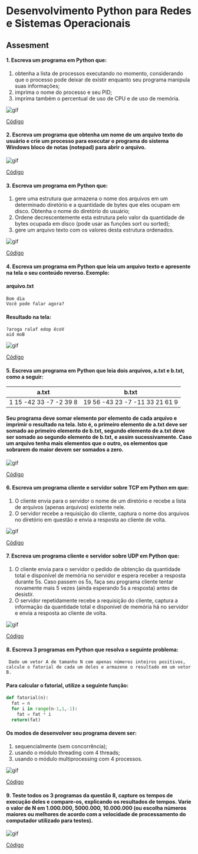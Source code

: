 # Desenvolvimento Python para Redes e Sistemas Operacionais

## Assesment

#### 1. Escreva um programa em Python que:
1. obtenha a lista de processos executando no momento, considerando que o processo pode deixar de existir enquanto seu programa manipula suas informações;
1. imprima o nome do processo e seu PID;
1. imprima também o percentual de uso de CPU e de uso de memória.

![gif](./gifs/questao01.gif)

[Código](https://github.com/franciscocamellon/Desenvolvimento_Python_para_Redes_e_Sistemas_Operacionais/blob/master/AT/questao01.py)




#### 2. Escreva um programa que obtenha um nome de um arquivo texto do usuário e crie um processo para executar o programa do sistema Windows bloco de notas (notepad) para abrir o arquivo.

![gif](./gifs/questao02.gif)

[Código](https://github.com/franciscocamellon/Desenvolvimento_Python_para_Redes_e_Sistemas_Operacionais/blob/master/AT/questao02.py)







#### 3. Escreva um programa em Python que:
1. gere uma estrutura que armazena o nome dos arquivos em um determinado diretório e a quantidade de bytes que eles ocupam em disco. Obtenha o nome do diretório do usuário;
1. Ordene decrescentemente esta estrutura pelo valor da quantidade de bytes ocupada em disco (pode usar as funções sort ou sorted);
1. gere um arquivo texto com os valores desta estrutura ordenados.

![gif](./gifs/questao03.gif)

[Código](https://github.com/franciscocamellon/Desenvolvimento_Python_para_Redes_e_Sistemas_Operacionais/blob/master/AT/questao03.py)






#### 4. Escreva um programa em Python que leia um arquivo texto e apresente na tela o seu conteúdo reverso. Exemplo:

#### arquivo.txt

    Bom dia
    Você pode falar agora?

#### Resultado na tela:

    ?aroga ralaf edop êcoV
    aid moB

![gif](./gifs/questao04.gif)

[Código](https://github.com/franciscocamellon/Desenvolvimento_Python_para_Redes_e_Sistemas_Operacionais/blob/master/AT/questao04.py)






#### 5. Escreva um programa em Python que leia dois arquivos, a.txt e b.txt, como a seguir:

a.txt | b.txt
------------ | -------------
1 15 -42 33 -7 -2 39 8 | 19 56 -43 23 -7 -11 33 21 61 9

#### Seu programa deve somar elemento por elemento de cada arquivo e imprimir o resultado na tela. Isto é, o primeiro elemento de a.txt deve ser somado ao primeiro elemento de b.txt, segundo elemento de a.txt deve ser somado ao segundo elemento de b.txt, e assim sucessivamente. Caso um arquivo tenha mais elementos que o outro, os elementos que sobrarem do maior devem ser somados a zero.


![gif](./gifs/questao05.gif)

[Código](https://github.com/franciscocamellon/Desenvolvimento_Python_para_Redes_e_Sistemas_Operacionais/blob/master/AT/questao05.py)



#### 6. Escreva um programa cliente e servidor sobre TCP em Python em que:

1. O cliente envia para o servidor o nome de um diretório e recebe a lista de arquivos (apenas arquivos) existente nele.
1. O servidor recebe a requisição do cliente, captura o nome dos arquivos no diretório em questão e envia a resposta ao cliente de volta.

![gif](./gifs/questao06.gif)

[Código](https://github.com/franciscocamellon/Desenvolvimento_Python_para_Redes_e_Sistemas_Operacionais/blob/master/AT/questao06.py)






#### 7. Escreva um programa cliente e servidor sobre UDP em Python que:

1. O cliente envia para o servidor o pedido de obtenção da quantidade total e disponível de memória no servidor e espera receber a resposta durante 5s. Caso passem os 5s, faça seu programa cliente tentar novamente mais 5 vezes (ainda esperando 5s a resposta) antes de desistir.
1. O servidor repetidamente recebe a requisição do cliente, captura a informação da quantidade total e disponível de memória há no servidor e envia a resposta ao cliente de volta.

![gif](./gifs/questao07.gif)

[Código](https://github.com/franciscocamellon/Desenvolvimento_Python_para_Redes_e_Sistemas_Operacionais/blob/master/AT/questao07.py)






#### 8. Escreva 3 programas em Python que resolva o seguinte problema:
     Dado um vetor A de tamanho N com apenas números inteiros positivos, calcule o fatorial de cada um deles e armazene o resultado em um vetor B.

#### Para calcular o fatorial, utilize a seguinte função:
```python
def fatorial(n):
  fat = n
  for i in range(n-1,1,-1):
    fat = fat * i
  return(fat)
```
#### Os modos de desenvolver seu programa devem ser:

1. sequencialmente (sem concorrência);
1. usando o módulo threading com 4 threads;
1. usando o módulo multiprocessing com 4 processos.

![gif](./gifs/questao08.gif)

[Código](https://github.com/franciscocamellon/Desenvolvimento_Python_para_Redes_e_Sistemas_Operacionais/blob/master/AT/questao08.py)






#### 9. Teste todos os 3 programas da questão 8, capture os tempos de execução deles e compare-os, explicando os resultados de tempos. Varie o valor de N em 1.000.000, 5000.000, 10.000.000 (ou escolha números maiores ou melhores de acordo com a velocidade de processamento do computador utilizado para testes).

![gif](./gifs/questao09.gif)

[Código](https://github.com/franciscocamellon/Desenvolvimento_Python_para_Redes_e_Sistemas_Operacionais/blob/master/AT/questao09.py)


